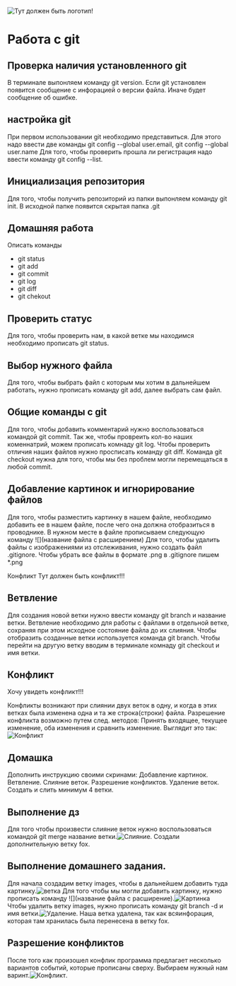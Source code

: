 ![Тут должен быть логотип!](Git-logo.svg.png)
# Работа с git
## Проверка наличия установленного git
В терминале выпонляем команду git version. Если git установлен появится сообщение с инфорацией о версии файла. Иначе будет сообщение об ошибке.
## настройка git
При первом использовании git необходимо представиться. Для этого надо ввести две команды git config --global user.email, git config --global user.name
Для того, чтобы проверить прошла ли регистрация надо ввести команду git config --list.
## Инициализация репозитория 
Для того, чтобы получить репозиторий из папки выпонляем команду git init. В исходной папке появится скрытая папка .git
## Домашняя работа
Описать команды 
* git status
* git add
* git commit
* git log
* git diff
* git chekout
## Проверить статус 
Для того, чтобы проверить нам, в какой ветке мы находимся необходимо прописать git status.
## Выбор нужного файла
Для того, чтобы выбрать файл с которым мы хотим в дальнейшем работать, нужно прописать команду git add, далее выбрать сам файл. 
## Общие команды с git
Для того, чтобы добавить комментарий нужно воспользоваться командой git commit. Так же, чтобы провреить кол-во наших коменнатрий, можем прописать комнаду git log. Чтобы проверить отличия наших файлов нужно просписать команду git diff. Команда git checkout нужна для того, чтобы мы без проблем могли перемещаться в любой commit.
## Добавление картинок и игнорирование файлов 
Для того, чтобы разместить картинку в нашем файле, необходимо добавить ее в нашем файле, после чего она должна отобразиться в проводнике. В нужном месте в файле прописываем следующую команду ![](название файла с расширением)
Для того, чтобы удалить файлы с изображениями из отслеживания, нужно создать файл .gitignore.
Чтобы убрать все файлы в формате .png в .gitignore пишем *.png




Конфликт
Тут должен быть конфликт!!!
## Ветвление
Для создания новой ветки нужно ввести команду git branch и название ветки. Ветвление необходимо для работы с файлами в отдельной ветке, сохраняя при этом исходное состояние файла до их слияния. Чтобы отобразить созданные ветки используется команда git branch. Чтобы перейти на другую ветку вводим в терминале комнаду git checkout и имя ветки.
## Конфликт
Хочу увидеть конфликт!!!

Конфликты возникают при слиянии двух веток в одну, и когда в этих ветках была изменена одна и та же строка(строки) файла. Разрешение конфликта возможно путем след. методов: Принять входящее, текущее изменение, оба изменения и сравнить изменение. Выглядит это так:
![Конфликт](conflict1.png)
## Домашка
Дополнить инструкцию своими скринами:
Добавление картинок.
Ветвление.
Слияние веток.
Разрешение конфликтов.
Удаление веток.
Создать и слить минимум 4 ветки.

## Выполнение дз
Для того чтобы произвести слияние веток нужно воспользоваться командой git merge название ветки.![Слияние](conflict3.png). Создали дополнительную ветку fox. 
## Выполнение домашнего задания.
Для начала создадим ветку images, чтобы в дальнейшем добавить туда картинку.![ветка](vetka.png)
Для того чтобы мы могли добавить картинку, нужно прописать команду ![](название файла с расширение).![Картинка](images1.png)
Чтобы удалить ветку images, нужно прописать команду git branch -d и имя ветки.![Удаление](dv.png). Наша ветка удалена, так как всяинфорация, которая там хранилась была перенесена в ветку fox.
## Разрешение конфликтов
После того как произошел конфлик программа предлагает несколько вариантов событий, которые прописаны сверху. Выбираем нужный нам варинт.![Конфликт](conflict2.png).